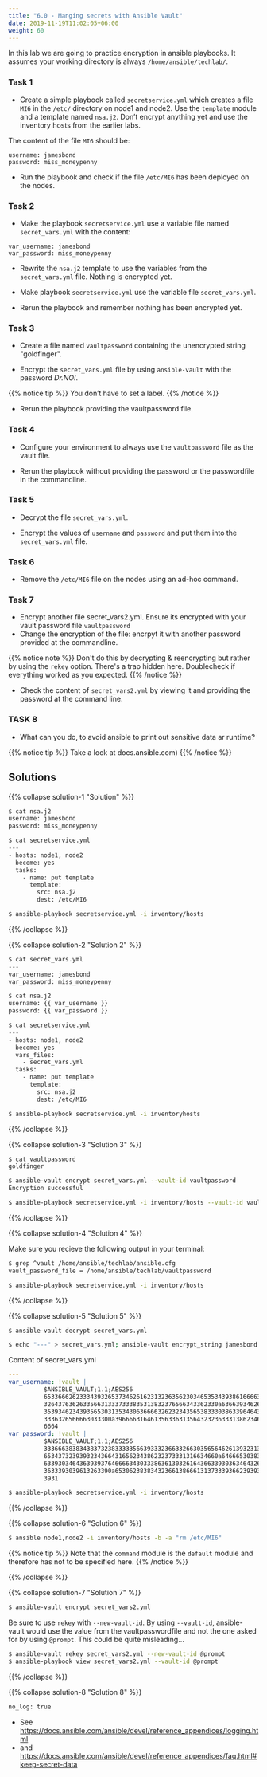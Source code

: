 ```yaml
---
title: "6.0 - Manging secrets with Ansible Vault"
date: 2019-11-19T11:02:05+06:00
weight: 60
---
```


In this lab we are going to practice encryption in ansible playbooks. It
assumes your working directory is always `/home/ansible/techlab/`.

### Task 1

  - Create a simple playbook called `secretservice.yml` which creates a
    file `MI6` in the `/etc/` directory on node1 and node2. Use the
    `template` module and a template named `nsa.j2`. Don’t encrypt
    anything yet and use the inventory hosts from the earlier labs.

The content of the file `MI6` should be:

    username: jamesbond
    password: miss_moneypenny

  - Run the playbook and check if the file `/etc/MI6` has been deployed
    on the nodes.

### Task 2

  - Make the playbook `secretservice.yml` use a variable file named
    `secret_vars.yml` with the content:

<!-- end list -->

    var_username: jamesbond
    var_password: miss_moneypenny

  - Rewrite the `nsa.j2` template to use the variables from the
    `secret_vars.yml` file. Nothing is encrypted yet.

  - Make playbook `secretservice.yml` use the variable file
    `secret_vars.yml`.

  - Rerun the playbook and remember nothing has been encrypted yet.

### Task 3

  - Create a file named `vaultpassword` containing the unencrypted
    string "goldfinger".

  - Encrypt the `secret_vars.yml` file by using `ansible-vault` with the
    password *Dr.NO\!*.

{{% notice tip %}}
You don’t have to set a label.
{{% /notice %}}

  - Rerun the playbook providing the vaultpassword file.

### Task 4

  - Configure your environment to always use the `vaultpassword` file as
    the vault file.

  - Rerun the playbook without providing the password or the
    passwordfile in the commandline.

### Task 5

  - Decrypt the file `secret_vars.yml`.

  - Encrypt the values of `username` and `password` and put them into
    the `secret_vars.yml` file.

### Task 6

  - Remove the `/etc/MI6` file on the nodes using an ad-hoc command.

### Task 7

- Encrypt another file secret_vars2.yml. Ensure its encrypted with your vault password file `vaultpassword`
- Change the encryption of the file: encrpyt it with another password provided at the commandline.

{{% notice note %}}
 Don't do this by decrypting & reencrypting but rather by using the `rekey` option. 
 There's a trap hidden here. Doublecheck if everything worked as you expected.
{{% /notice %}}

- Check the content of `secret_vars2.yml` by viewing it and providing the password at the command line.

### TASK 8

- What can you do, to avoid ansible to print out sensitive data ar runtime?

{{% notice tip %}} 
Take a look at docs.ansible.com)
{{% /notice %}}


## Solutions


{{% collapse solution-1 "Solution" %}}
```bash
$ cat nsa.j2 
username: jamesbond
password: miss_moneypenny

$ cat secretservice.yml 
---
- hosts: node1, node2
  become: yes
  tasks:
    - name: put template
      template:
        src: nsa.j2
        dest: /etc/MI6

$ ansible-playbook secretservice.yml -i inventory/hosts  
```
{{% /collapse %}}


{{% collapse solution-2 "Solution 2" %}}

```bash
$ cat secret_vars.yml 
---
var_username: jamesbond
var_password: miss_moneypenny

$ cat nsa.j2 
username: {{ var_username }}
password: {{ var_password }}

$ cat secretservice.yml 
---
- hosts: node1, node2
  become: yes
  vars_files:
    - secret_vars.yml
  tasks:
    - name: put template
      template:
        src: nsa.j2
        dest: /etc/MI6

$ ansible-playbook secretservice.yml -i inventoryhosts
```
{{% /collapse %}}

{{% collapse solution-3 "Solution 3" %}}
```bash
$ cat vaultpassword 
goldfinger

$ ansible-vault encrypt secret_vars.yml --vault-id vaultpassword
Encryption successful

$ ansible-playbook secretservice.yml -i inventory/hosts --vault-id vaultpassword
```
{{% /collapse %}}

{{% collapse solution-4 "Solution 4" %}}

Make sure you recieve the following output in your terminal:

```bash
$ grep ^vault /home/ansible/techlab/ansible.cfg 
vault_password_file = /home/ansible/techlab/vaultpassword

$ ansible-playbook secretservice.yml -i inventory/hosts
```

{{% /collapse %}}

{{% collapse solution-5 "Solution 5" %}}

```bash
$ ansible-vault decrypt secret_vars.yml

$ echo "---" > secret_vars.yml; ansible-vault encrypt_string jamesbond -n var_username >> secret_vars.yml; ansible-vault encrypt_string miss_moneypenny -n var_password >> secret_vars.yml
```

Content of secret_vars.yml
```yaml
---
var_username: !vault |
          $ANSIBLE_VAULT;1.1;AES256
          65336662623334393265373462616231323635623034653534393861666637333232383438393534
          3264376362633566313337333835313832376566343362330a636639346263323961636232306134
          35393462343935653031353430636666326232343565383330386339646436376265316264376366
          3336326566663033300a396666316461356336313564323236333138623465373439343032333930
          6664
var_password: !vault |
          $ANSIBLE_VAULT;1.1;AES256
          33366638383438373238333335663933323663326630356564626139323135306563343335613331
          6534373239393234366431656234386232373331316634660a646665303838636465303638316366
          63393034643639393764666634303338636130326164366339303634643264646235323637326661
          3633393039613263390a653062383834323661386661313733393662393935663263633565396133
          3931
```
```bash
$ ansible-playbook secretservice.yml -i inventory/hosts
```

{{% /collapse %}}

{{% collapse solution-6 "Solution 6" %}}
```bash
$ ansible node1,node2 -i inventory/hosts -b -a "rm /etc/MI6"
```

{{% notice tip %}} 
Note that the `command` module is the `default` module and therefore has not to be specified here.
{{% /notice %}}

{{% /collapse %}}

{{% collapse solution-7 "Solution 7" %}}

```bash
$ ansible-vault encrypt secret_vars2.yml
```

Be sure to use `rekey` with `--new-vault-id`. By using `--vault-id`, ansible-vault would use the value from the vaultpasswordfile and not the one asked for by using `@prompt`. This could be quite misleading...

```bash
$ ansible-vault rekey secret_vars2.yml --new-vault-id @prompt
$ ansible-playbook view secret_vars2.yml --vault-id @prompt
```

{{% /collapse %}}

{{% collapse solution-8 "Solution 8" %}}
```bash
no_log: true
```

- See https://docs.ansible.com/ansible/devel/reference_appendices/logging.html
- and https://docs.ansible.com/ansible/devel/reference_appendices/faq.html#keep-secret-data
